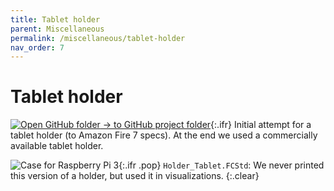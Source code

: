 ```yaml
---
title: Tablet holder
parent: Miscellaneous
permalink: /miscellaneous/tablet-holder
nav_order: 7
---
```


# Tablet holder

[![Open GitHub folder]({{site.baseurl}}/assets/img/GitHub-Mark-32px.png) → to GitHub project folder](https://github.com/reiserlab/Component-Design/tree/main/Miscellaneous/Holder_Tablet){:.ifr}
Initial attempt for a tablet holder (to Amazon Fire 7 specs). At the end we used a commercially available tablet holder.

![Case for Raspberry Pi 3]({{site.baseurl}}/assets/img/Miscellaneous/Holder_Tablet/Holder_Tablet.png){:.ifr .pop}
`Holder_Tablet.FCStd`: We never printed this version of a holder, but used it in visualizations.
{:.clear}